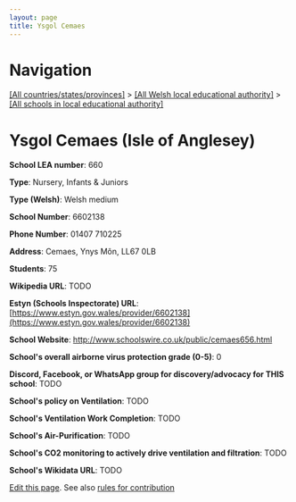 ```yaml
---
layout: page
title: Ysgol Cemaes
---
```

# Navigation

[[All countries/states/provinces]](../../..) > [[All Welsh local educational authority]](../..) > [[All schools in local educational authority]](..)

# Ysgol Cemaes (Isle of Anglesey)

**School LEA number**: 660

**Type**: Nursery, Infants & Juniors

**Type (Welsh)**: Welsh medium

**School Number**: 6602138

**Phone Number**: 01407 710225

**Address**: Cemaes, Ynys Môn, LL67 0LB

**Students**: 75

**Wikipedia URL**: TODO

**Estyn (Schools Inspectorate) URL**: [https://www.estyn.gov.wales/provider/6602138](https://www.estyn.gov.wales/provider/6602138)

**School Website**: http://www.schoolswire.co.uk/public/cemaes656.html

**School's overall airborne virus protection grade (0-5)**: 0

**Discord, Facebook, or WhatsApp group for discovery/advocacy for THIS school**: TODO

**School's policy on Ventilation**: TODO

**School's Ventilation Work Completion**: TODO

**School's Air-Purification**: TODO

**School's CO2 monitoring to actively drive ventilation and filtration**: TODO

**School's Wikidata URL**: TODO




[Edit this page](https://github.com/VentilationProject/Wales/edit/prif/./Isle_of_Anglesey/Ysgol_Cemaes.md). See also [rules for contribution](../../../contribution-rules/)